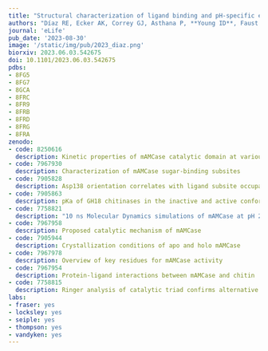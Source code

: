 ```yaml
---
title: "Structural characterization of ligand binding and pH-specific enzymatic activity of mouse Acidic Mammalian Chitinase"
authors: "Díaz RE, Ecker AK, Correy GJ, Asthana P, **Young ID**, Faust B, Thompson MC, Seiple IB, Van Dyken SJ, Locksley RM, Fraser JS." # use &#42; for co-first
journal: 'eLife'
pub_date: '2023-08-30'
image: '/static/img/pub/2023_diaz.png'
biorxiv: 2023.06.03.542675
doi: 10.1101/2023.06.03.542675
pdbs:
- 8FG5
- 8FG7
- 8GCA
- 8FRC
- 8FR9
- 8FRB
- 8FRD
- 8FRG
- 8FRA
zenodo:
- code: 8250616
  description: Kinetic properties of mAMCase catalytic domain at various pH
- code: 7967930
  description: Characterization of mAMCase sugar-binding subsites
- code: 7905828
  description: Asp138 orientation correlates with ligand subsite occupancy
- code: 7905863
  description: pKa of GH18 chitinases in the inactive and active conformation
- code: 7758821
  description: "10 ns Molecular Dynamics simulations of mAMCase at pH 2.0 and 6.5 in complex with GlcNAc6"
- code: 7967958
  description: Proposed catalytic mechanism of mAMCase
- code: 7905944
  description: Crystallization conditions of apo and holo mAMCase
- code: 7967978
  description: Overview of key residues for mAMCase activity
- code: 7967954
  description: Protein-ligand interactions between mAMCase and chitin
- code: 7758815
  description: Ringer analysis of catalytic triad confirms alternative Asp138 conformations
labs:
- fraser: yes
- locksley: yes
- seiple: yes
- thompson: yes
- vandyken: yes
---
```

